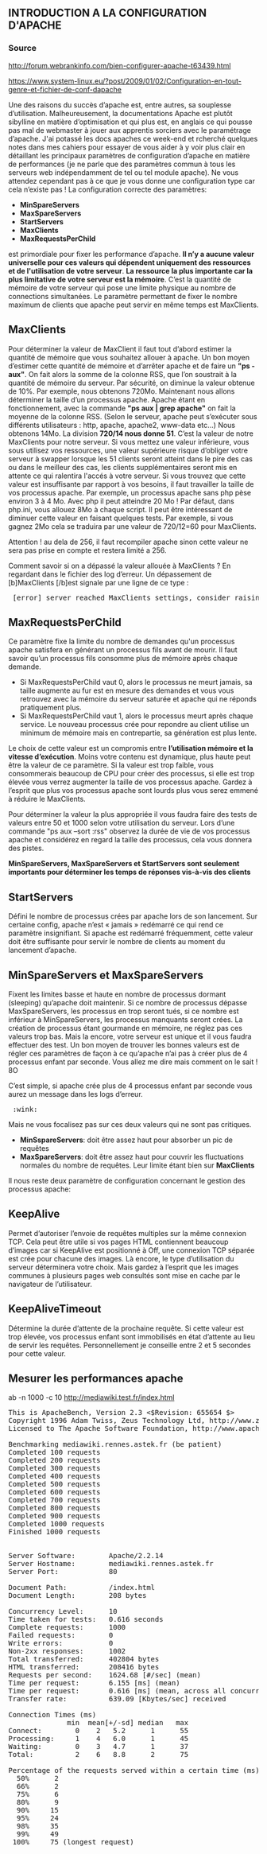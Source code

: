 ## INTRODUCTION A LA CONFIGURATION D'APACHE ##

### Source
http://forum.webrankinfo.com/bien-configurer-apache-t63439.html

https://www.system-linux.eu/?post/2009/01/02/Configuration-en-tout-genre-et-fichier-de-conf-dapache


Une des raisons du succès d’apache est, entre autres, sa souplesse d’utilisation. Malheureusement, la documentations Apache est plutôt sibylline en matière d’optimisation et qui plus est, en anglais ce qui pousse pas mal de webmaster à jouer aux apprentis sorciers avec le paramétrage d’apache. 
J'ai potassé les docs apaches ce week-end et rcherché quelques notes dans mes cahiers pour essayer de vous aider à y voir plus clair en détaillant les principaux paramètres de configuration d’apache en matière de performances (je ne parle que des paramètres commun à tous les serveurs web indépendamment de tel ou tel module apache). Ne vous attendez cependant pas à ce que je vous donne une configuration type car cela n’existe pas ! 
La configuration correcte des paramètres:
* **MinSpareServers**
* **MaxSpareServers** 
* **StartServers** 
* **MaxClients** 
* **MaxRequestsPerChild**

est primordiale pour fixer les performance d’apache.  **Il n’y a aucune valeur universelle pour ces valeurs qui dépendent uniquement des ressources et de l'utilisation de votre serveur**. 
**La ressource la plus importante car la plus limitative de votre serveur est la mémoire**. C’est la quantité de mémoire de votre serveur qui pose une limite physique au nombre de connections simultanées. Le paramètre permettant de fixer le nombre maximum de clients que apache peut servir en même temps est MaxClients. 

## MaxClients ##
Pour déterminer la valeur de MaxClient il faut tout d’abord estimer la quantité de mémoire que vous souhaitez allouer à apache. Un bon moyen d’estimer cette quantité de mémoire et d’arrêter apache et de faire un **"ps - aux"**. On fait alors la somme de la colonne RSS, que l’on soustrait à la quantité de mémoire du serveur. Par sécurité, on diminue la valeur obtenue de 10%. 
Par exemple, nous obtenons 720Mo. 
Maintenant nous allons déterminer la taille d’un processus apache. Apache étant en fonctionnement, avec la commande **"ps aux | grep apache"** on fait la moyenne de la colonne RSS. (Selon le serveur, apache peut s’exécuter sous différents utilisateurs : http, apache, apache2, www-data etc…) Nous obtenons 14Mo. 
La division **720/14 nous donne 51**. C’est la valeur de notre MaxClients pour notre serveur. 
Si vous mettez une valeur inférieure, vous sous utilisez vos ressources, une valeur supérieure risque d’obliger votre serveur à swapper lorsque les 51 clients seront atteint dans le pire des cas ou dans le meilleur des cas, les clients supplémentaires seront mis en attente ce qui ralentira l'accés à votre serveur. 
Si vous trouvez que cette valeur est insuffisante par rapport à vos besoins, il faut travailler la taille de vos processus apache. Par exemple, un processus apache sans php pèse environ 3 à 4 Mo. Avec php il peut atteindre 20 Mo ! Par défaut, dans php.ini, vous allouez 8Mo à chaque script. Il peut être intéressant de diminuer cette valeur en faisant quelques tests. Par exemple, si vous gagnez 2Mo cela se traduira par une valeur de 720/12=60 pour MaxClients. 

Attention ! au dela de 256, il faut recompiler apache sinon cette valeur ne sera pas prise en compte et restera limité a 256. 

Comment savoir si on a dépassé la valeur allouée à MaxClients ? En regardant dans le fichier des log d’erreur. Un dépassement de [b]MaxClients [/b]est signale par une ligne de ce type : 

<pre> [error] server reached MaxClients settings, consider raising the MaxClients setting </pre>


## MaxRequestsPerChild ##
Ce paramètre fixe la limite du nombre de demandes qu'un processus apache satisfera en générant un processus fils avant de mourir. Il faut savoir qu’un processus fils consomme plus de mémoire après chaque demande. 
* Si MaxRequestsPerChild vaut 0, alors le processus ne meurt jamais, sa taille augmente au fur est en mesure des demandes et vous vous retrouvez avec la mémoire du serveur saturée et apache qui ne réponds pratiquement plus. 
* Si MaxRequestsPerChild vaut 1, alors le processus meurt après chaque service. Le nouveau processus crée pour repondre au client utilise un minimum de mémoire mais en contrepartie, sa génération est plus lente. 

Le choix de cette valeur est un compromis entre **l’utilisation mémoire et la vitesse d’exécution**. Moins votre contenu est dynamique, plus haute peut être la valeur de ce paramètre. Si la valeur est trop faible, vous consommerais beaucoup de CPU pour créer des processus, si elle est trop élevée vous verrez augmenter la taille de vos processus apache. Gardez à l’esprit que plus vos processus apache sont lourds plus vous serez emmené à réduire le MaxClients. 

Pour déterminer la valeur la plus appropriée il vous faudra faire des tests de valeurs entre 50 et 1000 selon votre utilisation du serveur. Lors d’une commande "ps aux –sort :rss" observez la durée de vie de vos processus apache et considérez en regard la taille des processus, cela vous donnera des pistes. 

**MinSpareServers, MaxSpareServers et StartServers sont seulement importants pour déterminer les temps de réponses vis-à-vis des clients**

## StartServers ##
Défini le nombre de processus crées par apache lors de son lancement. Sur certaine config, apache n’est « jamais » redémarré ce qui rend ce paramètre insignifiant. Si apache est redémarré fréquemment, cette valeur doit être suffisante pour servir le nombre de clients au moment du lancement d’apache. 

## MinSpareServers et  MaxSpareServers ##
Fixent les limites basse et haute en nombre de processus dormant (sleeping) qu’apache doit maintenir. Si ce nombre de processus dépasse MaxSpareServers, les processus en trop seront tués, si ce nombre est inférieur à MinSpareServers, les processus manquants seront crées. 
La création de processus étant gourmande en mémoire, ne réglez pas ces valeurs trop bas. Mais la encore, votre serveur est unique et il vous faudra effectuer des test. Un bon moyen de trouver les bonnes valeurs est de régler ces paramètres de façon à ce qu’apache n’ai pas à créer plus de 4 processus enfant par seconde. Vous allez me dire mais comment on le sait ! 8O 

C’est simple, si apache crée plus de 4 processus enfant par seconde vous aurez un message dans les logs d’erreur. 
<pre> :wink: </pre> 

Mais ne vous focalisez pas sur ces deux valeurs qui ne sont pas critiques. 
* **MinSspareServers**:  doit être assez haut pour absorber un pic de requêtes
* **MaxSpareServers**: doit être assez haut pour couvrir les fluctuations normales du nombre de requêtes. 
Leur limite étant bien sur **MaxClients** 

Il nous reste deux paramètre de configuration concernant le gestion des processus apache:

## KeepAlive ##
Permet d’autoriser l’envoie de requêtes multiples sur la même connexion TCP. Cela peut être utile si vos pages HTML contiennent beaucoup d’images car si KeepAlive est positionné à Off, une connexion TCP séparée est crée pour chacune des images. Là encore, le type d’utilisation du serveur déterminera votre choix. Mais gardez à l’esprit que les images communes à plusieurs pages web consultés sont mise en cache par le navigateur de l’utilisateur. 

## KeepAliveTimeout ##
Détermine la durée d’attente de la prochaine requête. Si cette valeur est trop élevée, vos processus enfant sont immobilisés en état d’attente au lieu de servir les requêtes. Personnellement je conseille entre 2 et 5 secondes pour cette valeur. 

## Mesurer les performances apache ##
ab -n 1000 -c 10 http://mediawiki.test.fr/index.html
<pre>
This is ApacheBench, Version 2.3 <$Revision: 655654 $>
Copyright 1996 Adam Twiss, Zeus Technology Ltd, http://www.zeustech.net/
Licensed to The Apache Software Foundation, http://www.apache.org/

Benchmarking mediawiki.rennes.astek.fr (be patient)
Completed 100 requests
Completed 200 requests
Completed 300 requests
Completed 400 requests
Completed 500 requests
Completed 600 requests
Completed 700 requests
Completed 800 requests
Completed 900 requests
Completed 1000 requests
Finished 1000 requests


Server Software:        Apache/2.2.14
Server Hostname:        mediawiki.rennes.astek.fr
Server Port:            80

Document Path:          /index.html
Document Length:        208 bytes

Concurrency Level:      10
Time taken for tests:   0.616 seconds
Complete requests:      1000
Failed requests:        0
Write errors:           0
Non-2xx responses:      1002
Total transferred:      402804 bytes
HTML transferred:       208416 bytes
Requests per second:    1624.68 [#/sec] (mean)
Time per request:       6.155 [ms] (mean)
Time per request:       0.616 [ms] (mean, across all concurrent requests)
Transfer rate:          639.09 [Kbytes/sec] received

Connection Times (ms)
              min  mean[+/-sd] median   max
Connect:        0    2   5.2      1      55
Processing:     1    4   6.0      1      45
Waiting:        0    3   4.7      1      37
Total:          2    6   8.8      2      75

Percentage of the requests served within a certain time (ms)
  50%      2
  66%      2
  75%      6
  80%      9
  90%     15
  95%     24
  98%     35
  99%     49
 100%     75 (longest request)

</pre>
